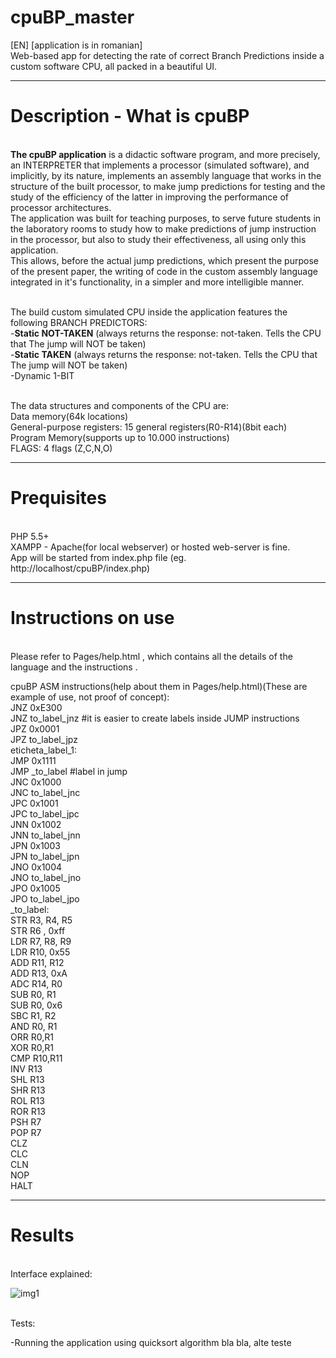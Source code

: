 # cpuBP_master
[EN] [application is in romanian] <br>
Web-based app for detecting the rate of correct Branch Predictions inside a custom software CPU, all packed in a beautiful UI.

---



# Description - What is cpuBP
<br>
<b>The cpuBP application</b> is a didactic software program, and more precisely, an INTERPRETER that implements a processor (simulated software), and implicitly, by its nature, implements an assembly language that works in the structure of the built processor, to make jump predictions for testing and the study of the efficiency of the latter in improving the performance of processor architectures.
<br>
The application was built for teaching purposes, to serve future students in the laboratory rooms to study how to make predictions of jump instruction in the processor, but also to study their effectiveness, all using only this application.
<br>
This allows, before the actual jump predictions, which present the purpose of the present paper, the writing of code in the custom assembly language integrated in it's functionality, in a simpler and more intelligible manner.
<br/><br/>

The build custom simulated CPU inside the application features the following BRANCH PREDICTORS:
<br/>-<b>Static NOT-TAKEN</b>  (always returns the response: not-taken. Tells the CPU that The jump will NOT be taken)
<br/>-<b>Static TAKEN</b>  (always returns the response: not-taken. Tells the CPU that The jump will NOT be taken)
<br/>-Dynamic 1-BIT 
<br/>

<br>The data structures and components of the CPU are:
<br>Data memory(64k locations)
<br>General-purpose registers: 15 general registers(R0-R14)(8bit each)
<br>Program Memory(supports up to 10.000 instructions)
<br>FLAGS: 4 flags (Z,C,N,O)


---



# Prequisites
<br>PHP 5.5+
<br>XAMPP - Apache(for local webserver) or hosted web-server is fine.
<br>App will be started from index.php file (eg. http://localhost/cpuBP/index.php)


----



# Instructions on use 
<br>
Please refer to Pages/help.html , which contains all the details of the language and the instructions .
 <br>
 
cpuBP ASM instructions(help about them in Pages/help.html)(These are example of use, not proof of concept):
 <br>
JNZ 0xE300 <br>
JNZ to_label_jnz #it is easier to create labels inside JUMP instructions<br>
JPZ 0x0001 <br>
JPZ to_label_jpz<br>
eticheta_label_1:<br>
JMP 0x1111<br>
JMP _to_label #label in jump<br>
JNC 0x1000<br>
JNC to_label_jnc<br>
JPC 0x1001<br>
JPC to_label_jpc<br>
JNN 0x1002<br>
JNN to_label_jnn<br>
JPN 0x1003<br>
JPN to_label_jpn<br>
JNO 0x1004<br>
JNO to_label_jno<br>
JPO 0x1005<br>
JPO to_label_jpo<br>
_to_label:<br>
STR R3, R4, R5<br>
STR R6 , 0xff <br>
LDR R7, R8, R9<br>
LDR R10, 0x55<br>
ADD R11, R12<br>
ADD R13, 0xA<br>
ADC R14, R0<br>
SUB R0, R1<br>
SUB R0, 0x6<br>
SBC R1, R2<br>
AND R0, R1<br>
ORR R0,R1<br>
XOR R0,R1<br>
CMP R10,R11<br>
INV R13<br>
SHL R13<br>
SHR R13<br>
ROL R13<br>
ROR R13<br>
PSH R7<br>
POP R7<br>
CLZ<br>
CLC<br>
CLN<br>
NOP   <br>
HALT <br>

----



# Results 
<br> Interface explained:
<!-- ... -->
<!-- COMENTARIU: imagine cu interfata explicata cpuBP comes here... -->
![img1](https://i.imgur.com/zj70JEd.png)

<br>Tests:

-Running the application using quicksort algorithm 
bla bla, alte teste
<br>
<br>
<br>
<br>
<br>

